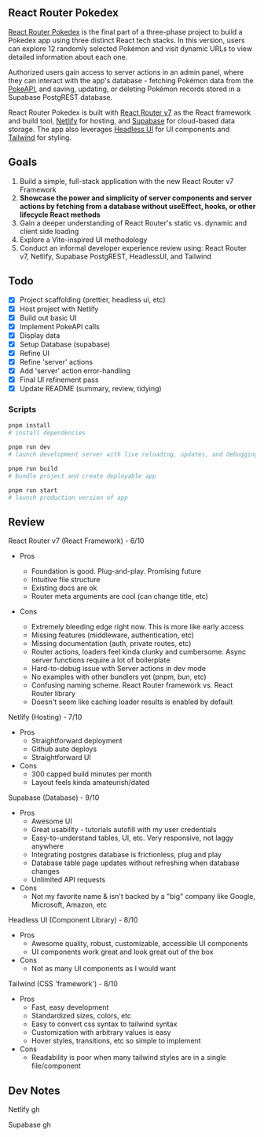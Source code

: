 ## React Router Pokedex

[React Router Pokedex](https://reactrouterpokedex.netlify.app/) is the final part of a three-phase project to build a Pokedex app using three distinct React tech stacks. In this version, users can explore 12 randomly selected Pokémon and visit dynamic URLs to view detailed information about each one.

Authorized users gain access to server actions in an admin panel, where they can interact with the app's database - fetching Pokémon data from the [PokeAPI](https://pokeapi.co/), and saving, updating, or deleting Pokémon records stored in a Supabase PostgREST database.

React Router Pokedex is built with [React Router v7](https://reactrouter.com/) as the React framework and build tool, [Netlify](https://www.netlify.com/) for hosting, and [Supabase](https://supabase.com/) for cloud-based data storage. The app also leverages [Headless UI](https://headlessui.com/) for UI components and [Tailwind](https://tailwindcss.com/) for styling.

## Goals

1. Build a simple, full-stack application with the new React Router v7 Framework
2. **Showcase the power and simplicity of server components and server actions by fetching from a database without useEffect, hooks, or other lifecycle React methods**
3. Gain a deeper understanding of React Router's static vs. dynamic and client side loading
4. Explore a Vite-inspired UI methodology
5. Conduct an informal developer experience review using: React Router v7, Netlify, Supabase PostgREST, HeadlessUI, and Tailwind

## Todo

- [x] Project scaffolding (prettier, headless ui, etc)
- [x] Host project with Netlify
- [x] Build out basic UI
- [x] Implement PokeAPI calls
- [x] Display data
- [x] Setup Database (supabase)
- [x] Refine UI
- [x] Refine 'server' actions
- [x] Add 'server' action error-handling
- [x] Final UI refinement pass
- [x] Update README (summary, review, tidying)

### Scripts

```bash
pnpm install
# install dependencies
```

```bash
pnpm run dev
# launch development server with live reloading, updates, and debugging.
```

```bash
pnpm run build
# bundle project and create deployable app
```

```bash
pnpm run start
# launch production version of app
```

## Review

React Router v7 (React Framework) - 6/10

- Pros

  - Foundation is good. Plug-and-play. Promising future
  - Intuitive file structure
  - Existing docs are ok
  - Router meta arguments are cool (can change title, etc)

- Cons
  - Extremely bleeding edge right now. This is more like early access
  - Missing features (middleware, authentication, etc)
  - Missing documentation (auth, private routes, etc)
  - Router actions, loaders feel kinda clunky and cumbersome. Async server functions require a lot of boilerplate
  - Hard-to-debug issue with Server actions in dev mode
  - No examples with other bundlers yet (pnpm, bun, etc)
  - Confusing naming scheme. React Router framework vs. React Router library
  - Doesn't seem like caching loader results is enabled by default

Netlify (Hosting) - 7/10

- Pros
  - Straightforward deployment
  - Github auto deploys
  - Straightforward UI
- Cons
  - 300 capped build minutes per month
  - Layout feels kinda amateurish/dated

Supabase (Database) - 9/10

- Pros
  - Awesome UI
  - Great usability - tutorials autofill with my user credentials
  - Easy-to-understand tables, UI, etc. Very responsive, not laggy anywhere
  - Integrating postgres database is frictionless, plug and play
  - Database table page updates without refreshing when database changes
  - Unlimited API requests
- Cons
  - Not my favorite name & isn't backed by a "big" company like Google, Microsoft, Amazon, etc

Headless UI (Component Library) - 8/10

- Pros
  - Awesome quality, robust, customizable, accessible UI components
  - UI components work great and look great out of the box
- Cons
  - Not as many UI components as I would want

Tailwind (CSS 'framework') - 8/10

- Pros
  - Fast, easy development
  - Standardized sizes, colors, etc
  - Easy to convert css syntax to tailwind syntax
  - Customization with arbitrary values is easy
  - Hover styles, transitions, etc so simple to implement
- Cons
  - Readability is poor when many tailwind styles are in a single file/component

## Dev Notes

Netlify gh

Supabase gh
